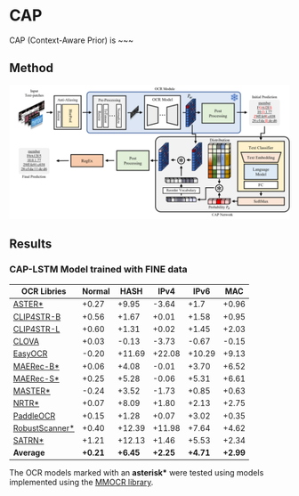 # CAP
CAP (Context-Aware Prior) is ~~~

## Method
<img src="./CAP.png">  


## Results
<h3>CAP-LSTM Model trained with FINE data</h3>  

OCR Libries | Normal | HASH | IPv4 | IPv6 | MAC 
---- | ---- | ---- | ---- | ---- | ----
[ASTER*](https://github.com/open-mmlab/mmocr/blob/dev-1.x/configs/textrecog/aster/README.md) | +0.27 | +9.95 | -3.64 | +1.7 | +0.96 
[CLIP4STR-B](https://github.com/VamosC/CLIP4STR) | +0.56 | +1.67 | +0.01 | +1.58 | +0.95
[CLIP4STR-L](https://github.com/VamosC/CLIP4STR) | +0.60 | +1.31 | +0.02 | +1.45 | +2.03
[CLOVA](https://github.com/clovaai/deep-text-recognition-benchmark) | +0.03 | -0.13 | -3.73 | -0.67 | -0.15
[EasyOCR](https://github.com/JaidedAI/EasyOCR) | -0.20 | +11.69 | +22.08 | +10.29 | +9.13
[MAERec-B*](https://github.com/open-mmlab/mmocr/blob/dev-1.x/configs/textrecog/maerec/README.md) | +0.06 | +4.08 | -0.01 | +3.70 | +6.52
[MAERec-S*](https://github.com/open-mmlab/mmocr/blob/dev-1.x/configs/textrecog/maerec/README.md) | +0.25 | +5.28 | -0.06 | +5.31 | +6.61
[MASTER*](https://github.com/open-mmlab/mmocr/blob/dev-1.x/configs/textrecog/master/README.md) | -0.24 | +3.52 | -1.73 | +0.85 | +0.63
[NRTR*](https://github.com/open-mmlab/mmocr/blob/dev-1.x/configs/textrecog/nrtr/README.md) | +0.07 | +8.09 | +1.80 | +2.13 | +2.75
[PaddleOCR](https://github.com/PaddlePaddle/PaddleOCR) | +0.15 | +1.28 | +0.07 | +3.02 | +0.35
[RobustScanner*](https://github.com/open-mmlab/mmocr/blob/dev-1.x/configs/textrecog/robust_scanner/README.md) | +0.40 | +12.39 | +11.98 | +7.64 | +4.62
[SATRN*](https://github.com/open-mmlab/mmocr/blob/dev-1.x/configs/textrecog/satrn/README.md) | +1.21 | +12.13 | +1.46 | +5.53 | +2.34
**Average** | **+0.21** | **+6.45** | **+2.25** | **+4.71** | **+2.99**

The OCR models marked with an **asterisk\*** were tested using models implemented using the [MMOCR library](https://github.com/open-mmlab/mmocr).

